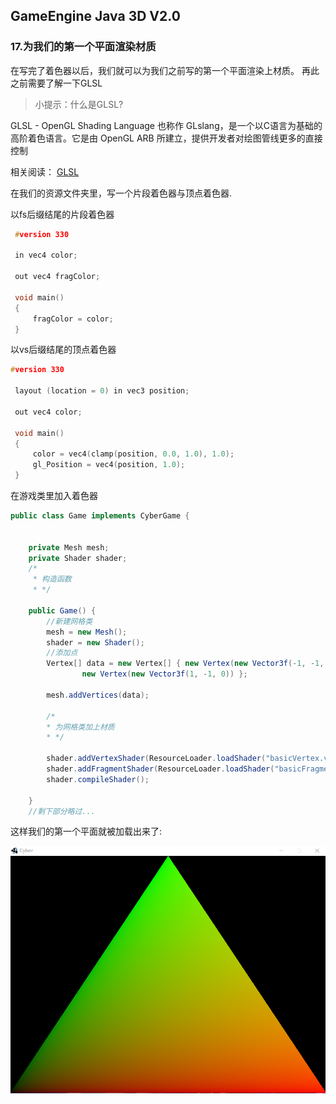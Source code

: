 ## GameEngine Java 3D V2.0

### 17.为我们的第一个平面渲染材质

在写完了着色器以后，我们就可以为我们之前写的第一个平面渲染上材质。
再此之前需要了解一下GLSL

>小提示：什么是GLSL?

GLSL - OpenGL Shading Language 也称作 GLslang，是一个以C语言为基础的高阶着色语言。它是由 OpenGL ARB 所建立，提供开发者对绘图管线更多的直接控制

相关阅读：
[GLSL](https://zh.wikipedia.org/wiki/GLSL)

在我们的资源文件夹里，写一个片段着色器与顶点着色器.

以fs后缀结尾的片段着色器
``` c
 #version 330

 in vec4 color;

 out vec4 fragColor;

 void main()
 {
     fragColor = color;
 } 
```

以vs后缀结尾的顶点着色器

```c
#version 330

 layout (location = 0) in vec3 position;

 out vec4 color;

 void main()
 {
     color = vec4(clamp(position, 0.0, 1.0), 1.0);
     gl_Position = vec4(position, 1.0);
 } 

```
在游戏类里加入着色器

```java
public class Game implements CyberGame {


    private Mesh mesh;
    private Shader shader;
    /*
     * 构造函数
     * */

    public Game() {
        //新建网格类
        mesh = new Mesh();
        shader = new Shader();
        //添加点
        Vertex[] data = new Vertex[] { new Vertex(new Vector3f(-1, -1, 0)), new Vertex(new Vector3f(0, 1, 0)),
                new Vertex(new Vector3f(1, -1, 0)) };

        mesh.addVertices(data);

        /*
        * 为网格类加上材质
        * */

        shader.addVertexShader(ResourceLoader.loadShader("basicVertex.vs"));
        shader.addFragmentShader(ResourceLoader.loadShader("basicFragment.fs"));
        shader.compileShader();

    }
    //剩下部分略过...

```

这样我们的第一个平面就被加载出来了:

![第一个渲染平面](./pic/17.1.png)
